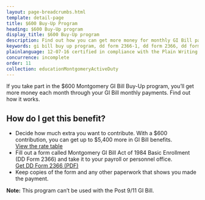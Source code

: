 ```yaml
---
layout: page-breadcrumbs.html
template: detail-page
title: $600 Buy-Up Program
heading: $600 Buy-Up program
display_title: $600 Buy-Up program
description: Find out how you can get more money for monthly GI Bill payments through the $600 Montgomery GI Bill Buy-Up program.
keywords: gi bill buy up program, dd form 2366-1, dd form 2366, dd form 2366 1
plainlanguage: 12-07-16 certified in compliance with the Plain Writing Act
concurrence: incomplete
order: 11
collection: educationMontgomeryActiveDuty
---
```


<div class="va-introtext">

If you take part in the $600 Montgomery GI Bill Buy-Up program, you’ll get more money each month through your GI Bill monthly payments. Find out how it works.

</div>

## How do I get this benefit?

- Decide how much extra you want to contribute. With a $600 contribution, you can get up to $5,400 more in GI Bill benefits. <br>[View the rate table](https://www.benefits.va.gov/gibill/resources/benefits_resources/rates/600_buyup.asp)
- Fill out a form called Montgomery GI Bill Act of 1984 Basic Enrollment (DD Form 2366) and take it to your payroll or personnel office. <br> [Get DD Form 2366 (PDF)](http://www.esd.whs.mil/Portals/54/Documents/DD/forms/dd/dd2366.pdf)
- Keep copies of the form and any other paperwork that shows you made the payment.

**Note:** This program can’t be used with the Post 9/11 GI Bill.
